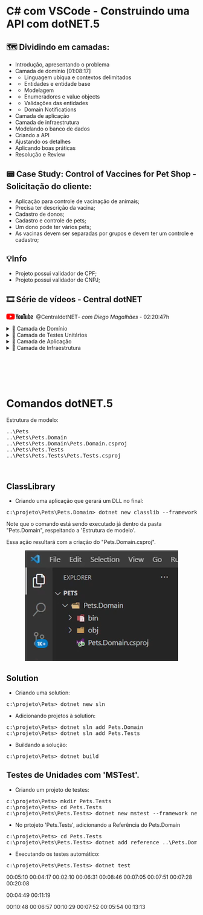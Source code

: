 # C# com VSCode - Construindo uma API com dotNET.5

## 🗺️ Dividindo em camadas:
- Introdução, apresentando o problema
- Camada de domínio [01:08:17]
- - Linguagem ubíqua e contextos delimitados
- - Entidades e entidade base
- - Modelagem
- - Enumeradores e value objects
- - Validações das entidades
- - Domain Notifications
- Camada de aplicação
- Camada de infraestrutura
- Modelando o banco de dados
- Criando a API
- Ajustando os detalhes
- Aplicando boas práticas
- Resolução e Review

## 📟 Case Study: Control of Vaccines for Pet Shop - Solicitação do cliente:
- Aplicação para controle de vacinação de animais;
- Precisa ter descrição da vacina;
- Cadastro de donos;
- Cadastro e controle de pets;
- Um dono pode ter vários pets;
- As vacinas devem ser separadas por grupos e devem ter um controle e cadastro;

## 💡Info
- Projeto possui validador de CPF;
- Projeto possui validador de CNPJ;

## 🎞️ Série de vídeos - Central dotNET 

<div style="display: flex;">
    <div style="width: 14%; height: 15%; fill: currentcolor;">
        <svg class="external-icon" viewBox="0 0 90 20" focusable="false" style="pointer-events: none; display: block; width: 100%; height: 100%;">
            <svg viewBox="0 0 90 20" preserveAspectRatio="xMidYMid meet" xmlns="http://www.w3.org/2000/svg">
                <g>
                    <path d="M27.9727 3.12324C27.6435 1.89323 26.6768 0.926623 25.4468 0.597366C23.2197 2.24288e-07 14.285 0 14.285 0C14.285 0 5.35042 2.24288e-07 3.12323 0.597366C1.89323 0.926623 0.926623 1.89323 0.597366 3.12324C2.24288e-07 5.35042 0 10 0 10C0 10 2.24288e-07 14.6496 0.597366 16.8768C0.926623 18.1068 1.89323 19.0734 3.12323 19.4026C5.35042 20 14.285 20 14.285 20C14.285 20 23.2197 20 25.4468 19.4026C26.6768 19.0734 27.6435 18.1068 27.9727 16.8768C28.5701 14.6496 28.5701 10 28.5701 10C28.5701 10 28.5677 5.35042 27.9727 3.12324Z" fill="#FF0000"></path>
                    <path d="M11.4253 14.2854L18.8477 10.0004L11.4253 5.71533V14.2854Z" fill="white"></path>
                </g>
                <g>
                    <g>
                        <path d="M34.6024 13.0036L31.3945 1.41846H34.1932L35.3174 6.6701C35.6043 7.96361 35.8136 9.06662 35.95 9.97913H36.0323C36.1264 9.32532 36.3381 8.22937 36.665 6.68892L37.8291 1.41846H40.6278L37.3799 13.0036V18.561H34.6001V13.0036H34.6024Z"></path>
                        <path d="M41.4697 18.1937C40.9053 17.8127 40.5031 17.22 40.2632 16.4157C40.0257 15.6114 39.9058 14.5437 39.9058 13.2078V11.3898C39.9058 10.0422 40.0422 8.95805 40.315 8.14196C40.5878 7.32588 41.0135 6.72851 41.592 6.35457C42.1706 5.98063 42.9302 5.79248 43.871 5.79248C44.7976 5.79248 45.5384 5.98298 46.0981 6.36398C46.6555 6.74497 47.0647 7.34234 47.3234 8.15137C47.5821 8.96275 47.7115 10.0422 47.7115 11.3898V13.2078C47.7115 14.5437 47.5845 15.6161 47.3329 16.4251C47.0812 17.2365 46.672 17.8292 46.1075 18.2031C45.5431 18.5771 44.7764 18.7652 43.8098 18.7652C42.8126 18.7675 42.0342 18.5747 41.4697 18.1937ZM44.6353 16.2323C44.7905 15.8231 44.8705 15.1575 44.8705 14.2309V10.3292C44.8705 9.43077 44.7929 8.77225 44.6353 8.35833C44.4777 7.94206 44.2026 7.7351 43.8074 7.7351C43.4265 7.7351 43.156 7.94206 43.0008 8.35833C42.8432 8.77461 42.7656 9.43077 42.7656 10.3292V14.2309C42.7656 15.1575 42.8408 15.8254 42.9914 16.2323C43.1419 16.6415 43.4123 16.8461 43.8074 16.8461C44.2026 16.8461 44.4777 16.6415 44.6353 16.2323Z"></path>
                        <path d="M56.8154 18.5634H54.6094L54.3648 17.03H54.3037C53.7039 18.1871 52.8055 18.7656 51.6061 18.7656C50.7759 18.7656 50.1621 18.4928 49.767 17.9496C49.3719 17.4039 49.1743 16.5526 49.1743 15.3955V6.03751H51.9942V15.2308C51.9942 15.7906 52.0553 16.188 52.1776 16.4256C52.2999 16.6631 52.5045 16.783 52.7914 16.783C53.036 16.783 53.2712 16.7078 53.497 16.5573C53.7228 16.4067 53.8874 16.2162 53.9979 15.9858V6.03516H56.8154V18.5634Z"></path>
                        <path d="M64.4755 3.68758H61.6768V18.5629H58.9181V3.68758H56.1194V1.42041H64.4755V3.68758Z"></path>
                        <path d="M71.2768 18.5634H69.0708L68.8262 17.03H68.7651C68.1654 18.1871 67.267 18.7656 66.0675 18.7656C65.2373 18.7656 64.6235 18.4928 64.2284 17.9496C63.8333 17.4039 63.6357 16.5526 63.6357 15.3955V6.03751H66.4556V15.2308C66.4556 15.7906 66.5167 16.188 66.639 16.4256C66.7613 16.6631 66.9659 16.783 67.2529 16.783C67.4974 16.783 67.7326 16.7078 67.9584 16.5573C68.1842 16.4067 68.3488 16.2162 68.4593 15.9858V6.03516H71.2768V18.5634Z"></path>
                        <path d="M80.609 8.0387C80.4373 7.24849 80.1621 6.67699 79.7812 6.32186C79.4002 5.96674 78.8757 5.79035 78.2078 5.79035C77.6904 5.79035 77.2059 5.93616 76.7567 6.23014C76.3075 6.52412 75.9594 6.90747 75.7148 7.38489H75.6937V0.785645H72.9773V18.5608H75.3056L75.5925 17.3755H75.6537C75.8724 17.7988 76.1993 18.1304 76.6344 18.3774C77.0695 18.622 77.554 18.7443 78.0855 18.7443C79.038 18.7443 79.7412 18.3045 80.1904 17.4272C80.6396 16.5476 80.8653 15.1765 80.8653 13.3092V11.3266C80.8653 9.92722 80.7783 8.82892 80.609 8.0387ZM78.0243 13.1492C78.0243 14.0617 77.9867 14.7767 77.9114 15.2941C77.8362 15.8115 77.7115 16.1808 77.5328 16.3971C77.3564 16.6158 77.1165 16.724 76.8178 16.724C76.585 16.724 76.371 16.6699 76.1734 16.5594C75.9759 16.4512 75.816 16.2866 75.6937 16.0702V8.96062C75.7877 8.6196 75.9524 8.34209 76.1852 8.12337C76.4157 7.90465 76.6697 7.79646 76.9401 7.79646C77.2271 7.79646 77.4481 7.90935 77.6034 8.13278C77.7609 8.35855 77.8691 8.73485 77.9303 9.26636C77.9914 9.79787 78.022 10.5528 78.022 11.5335V13.1492H78.0243Z"></path>
                        <path d="M84.8657 13.8712C84.8657 14.6755 84.8892 15.2776 84.9363 15.6798C84.9833 16.0819 85.0821 16.3736 85.2326 16.5594C85.3831 16.7428 85.6136 16.8345 85.9264 16.8345C86.3474 16.8345 86.639 16.6699 86.7942 16.343C86.9518 16.0161 87.0365 15.4705 87.0506 14.7085L89.4824 14.8519C89.4965 14.9601 89.5035 15.1106 89.5035 15.3011C89.5035 16.4582 89.186 17.3237 88.5534 17.8952C87.9208 18.4667 87.0247 18.7536 85.8676 18.7536C84.4777 18.7536 83.504 18.3185 82.9466 17.446C82.3869 16.5735 82.1094 15.2259 82.1094 13.4008V11.2136C82.1094 9.33452 82.3987 7.96105 82.9772 7.09558C83.5558 6.2301 84.5459 5.79736 85.9499 5.79736C86.9165 5.79736 87.6597 5.97375 88.1771 6.32888C88.6945 6.684 89.059 7.23433 89.2707 7.98457C89.4824 8.7348 89.5882 9.76961 89.5882 11.0913V13.2362H84.8657V13.8712ZM85.2232 7.96811C85.0797 8.14449 84.9857 8.43377 84.9363 8.83593C84.8892 9.2381 84.8657 9.84722 84.8657 10.6657V11.5641H86.9283V10.6657C86.9283 9.86133 86.9001 9.25221 86.846 8.83593C86.7919 8.41966 86.6931 8.12803 86.5496 7.95635C86.4062 7.78702 86.1851 7.7 85.8864 7.7C85.5854 7.70235 85.3643 7.79172 85.2232 7.96811Z"></path>
                    </g>
                </g>
            </svg>
        </svg>
    </div>
    <div style="padding: 0 1em 1em 0;">
        &nbsp;&nbsp;@CentraldotNET<i>- com Diego Magalhães</i> - 02:20:47h<br>
    </div>
</div>

<details>
<summary> 📗 Camada de Domínio </summary>
<br>
<p>Duração: 01:09:26</p>

01 - Introdução e apresentação do problema (API com dotNET-5)<br>
02 - Domínio - Linguagem Ubíqua e Contextos Delimitados(API com dotnet5)<br>
03 - Criando o projeto<br>
04 - Domínio - Entidades e entidade abstrata<br>
05 - Domínio - Modelando as entidades<br>
06 - Domínio - Enums e Value Objects<br>
07 - Domínio - Validações das entidades<br>
08 - Domínio - Contratos e Notificações (Contracts e Notifications)<br>
09 - Domínio - Unindo os contratos, validações e notificações<br>
</details>

<details>
<summary>📘 Camada de Testes Unitários </summary>
<br>
<p>Duração: 00:16:08</p>

01 - Testes de unidade - Introdução<br>
02 - Testes de unidade - Aplicando testes em entidades<br>
</details>

<details>
<summary>📙 Camada de Aplicação </summary>
<br>
<p>Duração: 00:55:13</p>

01 - Aplicação - Introdução aos padrões de projeto <br>
02 - Aplicação - Objetos de transferência de dados (DTO) <br>
03 - Aplicação - Requests e Results <br>
04 - Aplicação - Criando os repositórios abstratos <br>
05 - Aplicação - Commands <br>
06 - Aplicação - Handler's<br>
</details>

<details>
<summary>📕 Camada de Infraestrutura </summary>
<br>
</details>


<br><br><br><br>

# Comandos dotNET.5

Estrutura de modelo:<br>
<pre>
..\Pets
..\Pets\Pets.Domain
..\Pets\Pets.Domain\Pets.Domain.csproj
..\Pets\Pets.Tests
..\Pets\Pets.Tests\Pets.Tests.csproj
</pre>
<br>

## ClassLibrary

- Criando uma aplicação que gerará um DLL no final:
<pre>c:\projeto\Pets\Pets.Domain> dotnet new classlib --framework net5.0</pre>

Note que o comando está sendo executado já dentro da pasta "Pets.Domain", respeitando a 'Estrutura de modelo'.

Essa ação resultará com a criação do "Pets.Domain.csproj".
<center>

![pets_domain_csproj-01](./Pets.Images/pets_domain_csproj-01.png)

</center>

## Solution

- Criando uma solution:
<pre>c:\projeto\Pets> dotnet new sln</pre>

- Adicionando projetos à solution:
<pre>
c:\projeto\Pets> dotnet sln add Pets.Domain
c:\projeto\Pets> dotnet sln add Pets.Tests
</pre>

- Buildando a solução:
<pre>c:\projeto\Pets> dotnet build</pre>

## Testes de Unidades com 'MSTest'.

- Criando um projeto de testes:
<pre>
c:\projeto\Pets> mkdir Pets.Tests
c:\projeto\Pets> cd Pets.Tests
c:\projeto\Pets\Pets.Tests> dotnet new mstest --framework net5.0
</pre>

- No prtojeto 'Pets.Tests', adicionando a Referência do Pets.Domain
<pre>
c:\projeto\Pets> cd Pets.Tests
c:\projeto\Pets\Pets.Tests> dotnet add reference ..\Pets.Domain\Pets.Domain.csproj
</pre>

- Executando os testes automático:
<pre>c:\projeto\Pets\Pets.Tests> dotnet test</pre>




00:05:10
00:04:17
00:02:10
00:06:31
00:08:46
00:07:05
00:07:51
00:07:28
00:20:08

00:04:49
00:11:19

00:10:48
00:06:57
00:10:29
00:07:52
00:05:54
00:13:13